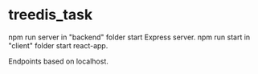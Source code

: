 # treedis_task

npm run server in "backend" folder start Express server.
npm run start in "client" folder start react-app.

Endpoints based on localhost.
